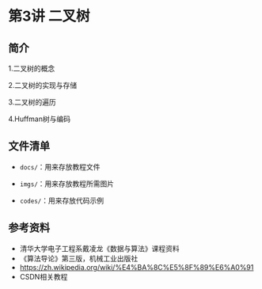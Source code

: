 # 第3讲   二叉树

## 简介

1.二叉树的概念

2.二叉树的实现与存储

3.二叉树的遍历

4.Huffman树与编码

## 文件清单

- <code>docs/</code>：用来存放教程文件

- <code>imgs/</code>：用来存放教程所需图片

- <code>codes/</code>：用来存放代码示例

## 参考资料

- 清华大学电子工程系戴凌龙《数据与算法》课程资料
- 《算法导论》第三版，机械工业出版社
- https://zh.wikipedia.org/wiki/%E4%BA%8C%E5%8F%89%E6%A0%91
- CSDN相关教程